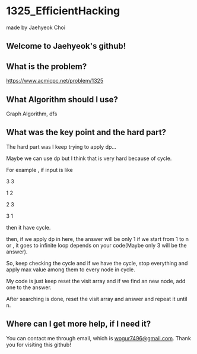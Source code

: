 # 1325_EfficientHacking

made by Jaehyeok Choi

## Welcome to Jaehyeok's github!

## What is the problem?

https://www.acmicpc.net/problem/1325

## What Algorithm should I use?

Graph Algorithm, dfs

## What was the key point and the hard part?

The hard part was I keep trying to apply dp...

Maybe we can use dp but I think that is very hard because of cycle.

For example , if input is like

3 3 

1 2

2 3

3 1

then it have cycle.

then, if we apply dp in here, the answer will be only 1 if we start from 1 to n or , it goes to infinite loop depends on your code(Maybe only 3 will be the answer).

So, keep checking the cycle and if we have the cycle, stop everything and apply max value among them to every node in cycle.

My code is just keep reset the visit array and if we find an new node, add one to the answer.

After searching is done, reset the visit array and answer and repeat it until n.

## Where can I get more help, if I need it?

You can contact me through email, which is wogur7496@gmail.com.
Thank you for visiting this github!
